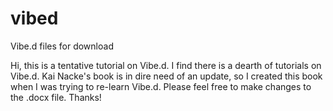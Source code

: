 # vibed
Vibe.d files for download

Hi, this is a tentative tutorial on Vibe.d. I find there is a dearth of tutorials on Vibe.d. Kai Nacke's book is in dire need of an update, so I created this book when I was trying to re-learn Vibe.d. Please feel free to make changes to the .docx file. Thanks!
